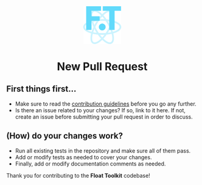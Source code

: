 <div align="center" style="margin-bottom: 0.5rem">
	<img src="https://raw.githubusercontent.com/float-toolkit/react/HEAD/media/ftreact.svg" width="100" />
</div>

<h1 align="center">New Pull Request</h1>

## First things first...

-   Make sure to read the [contribution guidelines](https://github.com/float-toolkit/react/blob/master/.github/CONTRIBUTING.md)
    before you go any further.
-   Is there an issue related to your changes? If so, link to it here. If not, create an issue before submitting your pull request in
    order to discuss.

## (How) do your changes work?

-   Run all existing tests in the repository and make sure all of them pass.
-   Add or modify tests as needed to cover your changes.
-   Finally, add or modify documentation comments as needed.

Thank you for contributing to the **Float Toolkit** codebase!

